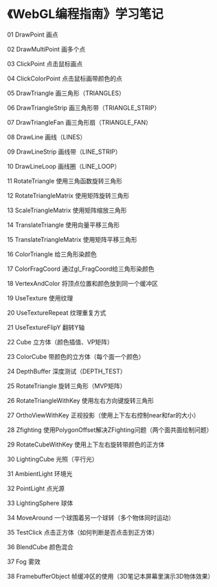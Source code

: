 # 《WebGL编程指南》学习笔记

01 DrawPoint 画点

02 DrawMultiPoint 画多个点

03 ClickPoint 点击鼠标画点

04 ClickColorPoint 点击鼠标画带颜色的点

05 DrawTriangle 画三角形（TRIANGLES）

06 DrawTriangleStrip 画三角形带（TRIANGLE_STRIP）

07 DrawTriangleFan 画三角形扇（TRIANGLE_FAN）

08 DrawLine 画线（LINES）

09 DrawLineStrip 画线带（LINE_STRIP）

10 DrawLineLoop 画线圈（LINE_LOOP）

11 RotateTriangle 使用三角函数旋转三角形

12 RotateTriangleMatrix 使用矩阵旋转三角形

13 ScaleTriangleMatrix 使用矩阵缩放三角形

14 TranslateTriangle 使用向量平移三角形

15 TranslateTriangleMatrix 使用矩阵平移三角形

16 ColorTriangle 给三角形染颜色

17 ColorFragCoord 通过gl_FragCoord给三角形染颜色

18 VertexAndColor 将顶点位置和颜色放到同一个缓冲区

19 UseTexture 使用纹理

20 UseTextureRepeat 纹理重复方式

21 UseTextureFlipY 翻转Y轴

22 Cube 立方体（颜色插值、VP矩阵）

23 ColorCube 带颜色的立方体（每个面一个颜色）

24 DepthBuffer 深度测试（DEPTH_TEST）

25 RotateTriangle 旋转三角形（MVP矩阵）

26 RotateTriangleWithKey 使用左右方向键旋转三角形

27 OrthoViewWithKey 正视投影（使用上下左右控制near和far的大小）

28 Zfighting 使用PolygonOffset解决ZFighting问题（两个面共面绘制问题）

29 RotateCubeWithKey 使用上下左右旋转带颜色的正方体

30 LightingCube 光照（平行光）

31 AmbientLight 环境光

32 PointLight 点光源

33 LightingSphere 球体

34 MoveAround 一个球围着另一个球转（多个物体同时运动）

35 TestClick 点击正方体（如何判断是否点击到正方体）

36 BlendCube 颜色混合

37 Fog 雾效

38 FramebufferObject 帧缓冲区的使用（3D笔记本屏幕里演示3D物体效果）
